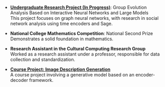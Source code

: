 - **[Undergraduate Research Project (In Progress)](http://10.3.240.168/program.do?id=8112)**: Group Evolution Analysis Based on Interactive Neural Networks and Large Models  
  This project focuses on graph neural networks, with research in social network analysis using time encoders and Sage.

- **National College Mathematics Competition**: National Second Prize  
  Demonstrates a solid foundation in mathematics.

- **Research Assistant in the Cultural Computing Research Group**  
  Worked as a research assistant under a professor, responsible for data collection and standardization.

- **[Course Project: Image Description Generation](https://github.com/liangdove/NNDL-ImageCaption)**  
  A course project involving a generative model based on an encoder-decoder framework.

